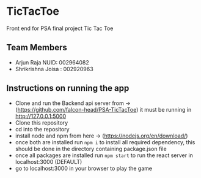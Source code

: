 # TicTacToe
Front end for PSA final project Tic Tac Toe

## Team Members

* Arjun Raja NUID: 002964082
* Shrikrishna Joisa : 002920963

## Instructions on running the app
* Clone and run the Backend api server from -> (https://github.com/falcon-head/PSA-TicTacToe) it must be running in http://127.0.0.1:5000
* Clone this repository
* cd into the repository
* install node and npm from here -> (https://nodejs.org/en/download/)
* once both are installed run ```npm i``` to install all required dependency, this should be done in the directory containing package.json file
* once all packages are installed run ```npm start``` to run the react server in localhost:3000 (DEFAULT)
* go to localhost:3000 in your browser to play the game
